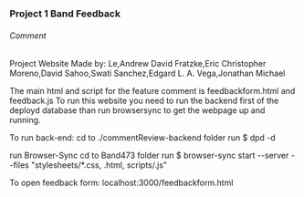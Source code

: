 ### Project 1 Band Feedback

###### Comment
Project Website Made by: 
Le,Andrew David
Fratzke,Eric Christopher
Moreno,David
Sahoo,Swati
Sanchez,Edgard L. A.
Vega,Jonathan Michael

The main html and script for the feature comment is feedbackform.html and feedback.js
To run this website you need to run the backend first of the deployd database than run browsersync to get the webpage up and running.

To run back-end:
cd to ./commentReview-backend folder
run $ dpd -d

run Browser-Sync
cd to Band473 folder
run $ browser-sync start --server --files "stylesheets/*.css, .html, scripts/.js"

To open feedback form:
localhost:3000/feedbackform.html

